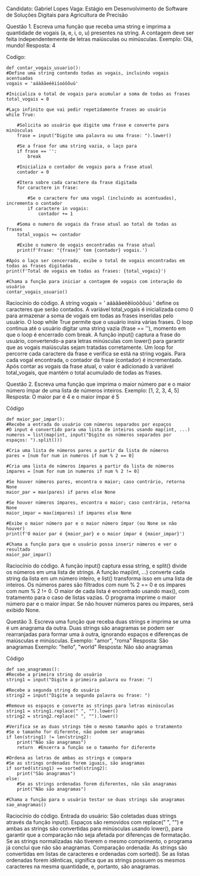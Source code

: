 Candidato: Gabriel Lopes
Vaga: Estágio em Desenvolvimento de Software de Soluções Digitais para Agricultura de Precisão


Questão 1. Escreva uma função que receba uma string e imprima a quantidade de vogais (a, e, i, o, u) presentes na string. A contagem deve ser feita independentemente de letras maiúsculas ou minúsculas.
Exemplo: Olá, mundo!
Resposta: 4

Codigo:

    def contar_vogais_usuario():
    #Define uma string contendo todas as vogais, incluindo vogais acentuadas
    vogais = 'aáàâãeéêiíoóôõuú'

    #Inicializa o total de vogais para acumular a soma de todas as frases
    total_vogais = 0

    #Laço infinito que vai pedir repetidamente frases ao usuário
    while True:

        #Solicita ao usuário que digite uma frase e converte para minúsculas
        frase = input("Digite uma palavra ou uma frase: ").lower()

        #Se a frase for uma string vazia, o laço para
        if frase == '':
            break

        #Inicializa o contador de vogais para a frase atual
        contador = 0

        #Itera sobre cada caractere da frase digitada
        for caractere in frase:

            #Se o caractere for uma vogal (incluindo as acentuadas), incrementa o contador
            if caractere in vogais:
                contador += 1

        #Soma o numero de vogais da frase atual ao total de todas as frases
        total_vogais += contador

        #Exibe o numero de vogais encontradas na frase atual
        print(f'Frase: "{frase}" tem {contador} vogais.')

    #Após o laço ser cencerrado, exibe o total de vogais encontradas em todas as frases digitadas
    print(f'Total de vogais em todas as frases: {total_vogais}')

    #Chama a função para iniciar a contagem de vogais com interação do usuário
    contar_vogais_usuario()


Raciocínio do código.
A string vogais = ' aáàâãeéêiíoóôõuú ' define os caracteres que serão contados. A variável total_vogais é inicializada como 0 para armazenar a soma de vogais em todas as frases inseridas pelo usuário.
O loop while True permite que o usuário insira várias frases. O loop continua até o usuário digitar uma string vazia (frase == ''), momento em que o loop é encerrado com break.
A função input() captura a frase do usuário, convertendo-a para letras minúsculas com lower() para garantir que as vogais maiúsculas sejam tratadas corretamente.
Um loop for percorre cada caractere da frase e verifica se está na string vogais. Para cada vogal encontrada, o contador da frase (contador) é incrementado.
Após contar as vogais da frase atual, o valor é adicionado à variável total_vogais, que mantém o total acumulado de todas as frases.

Questão 2. Escreva uma função que imprima o maior número par e o maior número ímpar de uma lista de números inteiros.
Exemplo: [1, 2, 3, 4, 5]
Resposta: O maior par é 4 e o maior ímpar é 5

Código

    def maior_par_impar():
    #Recebe a entrada do usuário com números separados por espaços
    #O input é convertido para uma lista de inteiros usando map(int, ...)
    numeros = list(map(int, input("Digite os números separados por espaços: ").split()))

    #Cria uma lista de números pares a partir da lista de números
    pares = [num for num in numeros if num % 2 == 0]

    #Cria uma lista de números ímpares a partir da lista de números
    impares = [num for num in numeros if num % 2 != 0]

    #Se houver números pares, encontra o maior; caso contrário, retorna None
    maior_par = max(pares) if pares else None

    #Se houver números ímpares, encontra o maior; caso contrário, retorna None
    maior_impar = max(impares) if impares else None

    #Exibe o maior número par e o maior número ímpar (ou None se não houver)
    print(f'O maior par é {maior_par} e o maior ímpar é {maior_impar}')

    #Chama a função para que o usuário possa inserir números e ver o resultado
    maior_par_impar()



Raciocínio do código.
A função input() captura essa string, e split() divide os números em uma lista de strings.
A função map(int, ...) converte cada string da lista em um número inteiro, e list() transforma isso em uma lista de inteiros.
Os números pares são filtrados com num % 2 == 0 e os ímpares com num % 2 != 0. O maior de cada lista é encontrado usando max(), com tratamento para o caso de listas vazias.
O programa imprime o maior número par e o maior ímpar. Se não houver números pares ou ímpares, será exibido None.

Questão 3.  Escreva uma função que receba duas strings e imprima se uma é um anagrama da outra. Duas strings são anagramas se podem ser rearranjadas para formar uma à outra, ignorando espaços e diferenças de maiúsculas e minúsculas.
Exemplo: "amor", "roma"
Resposta: São anagramas
Exemplo: "hello", "world"
Resposta: Não são anagramas

Código

    def sao_anagramas():
    #Recebe a primeira string do usuário
    string1 = input("Digite a primeira palavra ou frase: ")

    #Recebe a segunda string do usuário
    string2 = input("Digite a segunda palavra ou frase: ")

    #Remove os espaços e converte as strings para letras minúsculas
    string1 = string1.replace(" ", "").lower()
    string2 = string2.replace(" ", "").lower()

    #Verifica se as duas strings têm o mesmo tamanho após o tratamento
    #Se o tamanho for diferente, não podem ser anagramas
    if len(string1) != len(string2):
        print("Não são anagramas")
        return  #Encerra a função se o tamanho for diferente

    #Ordena as letras de ambas as strings e compara
    #Se as strings ordenadas forem iguais, são anagramas
    if sorted(string1) == sorted(string2):
        print("São anagramas")
    else:
        #Se as strings ordenadas forem diferentes, não são anagramas
        print("Não são anagramas")

    #Chama a função para o usuário testar se duas strings são anagramas
    sao_anagramas()

Raciocínio do código.
Entrada do usuário: São coletadas duas strings através da função input().
Espaços são removidos com replace(" ", "") e ambas as strings são convertidas para minúsculas usando lower(), para garantir que a comparação não seja afetada por diferenças de formatação.
Se as strings normalizadas não tiverem o mesmo comprimento, o programa já conclui que não são anagramas.
Comparação ordenada: As strings são convertidas em listas de caracteres e ordenadas com sorted(). Se as listas ordenadas forem idênticas, significa que as strings possuem os mesmos caracteres na mesma quantidade, e, portanto, são anagramas.



